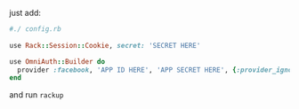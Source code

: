 just add: 

```ruby
#./ config.rb 
 
use Rack::Session::Cookie, secret: 'SECRET HERE'

use OmniAuth::Builder do 
  provider :facebook, 'APP ID HERE', 'APP SECRET HERE', {:provider_ignores_state => true}
end
```


and run ```rackup```